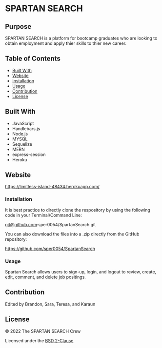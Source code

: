 # SPARTAN SEARCH

## Purpose

SPARTAN SEARCH is a platform for bootcamp graduates who are looking to obtain employment and apply thier skills to thier new career. 

## Table of Contents
- [Built With](#built-with)
- [Website](#website)
- [Installation](#installation)
- [Usage](#usage)
- [Contribution](#contribution)
- [License](#license)

## Built With

* JavaScript
* Handlebars.js
* Node.js
* MYSQL
* Sequelize
* MERN
* express-session
* Heroku

## Website

https://limitless-island-48434.herokuapp.com/

### Installation

It is best practice to directly clone the respository by using the following code in your Terminal/Command Line:

 git@github.com:sper0054/SpartanSearch.git

You can also download the files into a .zip directly from the GitHub repository: 

https://github.com/sper0054/SpartanSearch

### Usage
Spartan Search allows users to sign-up, login, and logout to review, create, edit, comment, and delete job positings.

## Contribution
Edited by Brandon, Sara, Teresa, and Karaun

## License

&copy; 2022 The SPARTAN SEARCH Crew

Licensed under the [BSD 2-Clause](LICENSE.txt)
